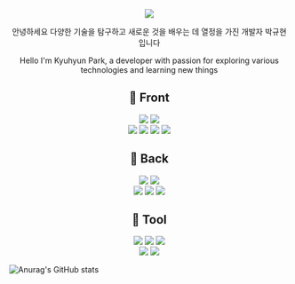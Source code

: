 


<div align=center>
<img src="https://capsule-render.vercel.app/api?type=cylinder&color=auto&height=200&section=header&text=Kyuhyun_Github&fontSize=90" />  

<p>안녕하세요 다양한 기술을 탐구하고 새로운 것을 배우는 데 열정을 가진 개발자 박규현입니다</p>
<p>Hello I'm Kyuhyun Park, a developer with passion for exploring various technologies and learning new things</p>
<h2>🔧 Front</h2>

<div>
 <img src="https://img.shields.io/badge/Html-61DAFB?style=for-the-badge&logo=html&logoColor=black"> 
 <img src="https://img.shields.io/badge/javascript-F7DF1E?style=for-the-badge&logo=javascript&logoColor=black"> 
  <br>
 <img src="https://img.shields.io/badge/react-61DAFB?style=for-the-badge&logo=react&logoColor=black">
 <img src="https://img.shields.io/badge/redux-764ABC?style=for-the-badge&logo=redux&logoColor=black">
 <img src="https://img.shields.io/badge/jquery-0769AD?style=for-the-badge&logo=jquery&logoColor=white">
 <img src="https://img.shields.io/badge/webstorm-036CB5?style=for-the-badge&logo=webstorm&logoColor=black">
</div>

🔧 Back
-------------
<div>
  <img src="https://img.shields.io/badge/java-007396?style=for-the-badge&logo=java&logoColor=white"> 
  <img src="https://img.shields.io/badge/mysql-4479A1?style=for-the-badge&logo=mysql&logoColor=white"> 
  <br>
  <img src="https://img.shields.io/badge/springboot-6DB33F?style=for-the-badge&logo=springboot&logoColor=white">
  <img src="https://img.shields.io/badge/spring security-6DB33F?style=for-the-badge&logo=spring security&logoColor=white">
  <img src="https://img.shields.io/badge/json web tokens-036CB5?style=for-the-badge&logo=json web tokens&logoColor=black">
</div>


🔧 Tool
-------------
<img src="https://img.shields.io/badge/github-181717?style=for-the-badge&logo=github&logoColor=white">
<img src="https://img.shields.io/badge/git-F05032?style=for-the-badge&logo=git&logoColor=white">
<img src="https://img.shields.io/badge/gitkraken-179287?style=for-the-badge&logo=gitkraken&logoColor=white">
<br>
<img src="https://img.shields.io/badge/discord-5865F2?style=for-the-badge&logo=discord&logoColor=white">
<img src="https://img.shields.io/badge/slack-4A154B?style=for-the-badge&logo=slack&logoColor=white">


</div>

![Anurag's GitHub stats](https://github-readme-stats.vercel.app/api?username=henryKyuhyun&show_icons=true&theme=radical)

</div>
